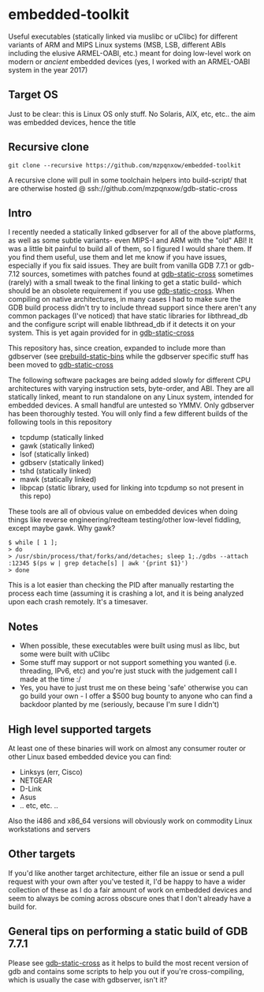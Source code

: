 # embedded-toolkit
Useful executables (statically linked via muslibc or uClibc) for different variants of ARM and MIPS Linux systems (MSB, LSB, different ABIs including the elusive ARMEL-OABI, etc.) meant for doing low-level work on modern or *ancient* embedded devices (yes, I worked with an ARMEL-OABI system in the year 2017)

## Target OS

Just to be clear: this is Linux OS only stuff. No Solaris, AIX, etc, etc.. the aim was embedded devices, hence the title

## Recursive clone

```git clone --recursive https://github.com/mzpqnxow/embedded-toolkit```

A recursive clone will pull in some toolchain helpers into build-script/ that are otherwise hosted @ ssh://github.com/mzpqnxow/gdb-static-cross

## Intro

I recently needed a statically linked gdbserver for all of the above platforms, as well as some subtle variants- even MIPS-I and ARM with the "old" ABI! It was a little bit painful to build all of them, so I figured I would share them. If you find them useful, use them and let me know if you have issues, especially if you fix said issues. They are built from vanilla GDB 7.7.1 or gdb-7.12 sources, sometimes with patches found at [gdb-static-cross](https://github.com/mzpqnxow/gdb-static-cross) sometimes (rarely) with a small tweak to the final linking to get a static build- which should be an obsolete requirement if you use [gdb-static-cross](https://github.com/mzpqnxow/gdb-static-cross). When compiling on native architectures, in many cases I had to make sure the GDB build process didn't try to include thread support since there aren't any common packages (I've noticed) that have static libraries for libthread_db and the configure script will enable libthread_db if it detects it on your system. This is yet again provided for in [gdb-static-cross](https://github.com/mzpqnxow/gdb-static-cross)

This repository has, since creation, expanded to include more than gdbserver (see [prebuild-static-bins](https://github.com/mzpqnxow/embedded-toolkit/tree/master/prebuilt_static_bins) while the gdbserver specific stuff has been moved to [gdb-static-cross](https://github.com/mzpqnxow/gdb-static-cross)

The following software packages are being added slowly for different CPU architectures with varying instruction sets, byte-order, and ABI. They are all statically linked, meant to run standalone on any Linux system, intended for embedded devices. A small handful are untested so YMMV. Only gdbserver has been thoroughly tested. You will only find a few different builds of the following tools in this repository

* tcpdump (statically linked
* gawk (statically linked)
* lsof (statically linked)
* gdbserv (statically linked)
* tshd (statically linked)
* mawk (statically linked)
* libpcap (static library, used for linking into tcpdump so not present in this repo)

These tools are all of obvious value on embedded devices when doing things like reverse engineering/redteam testing/other low-level fiddling, except maybe gawk. Why gawk?

```
$ while [ 1 ];
> do
> /usr/sbin/process/that/forks/and/detaches; sleep 1;./gdbs --attach :12345 $(ps w | grep detache[s] | awk '{print $1}')
> done
```

This is a lot easier than checking the PID after manually restarting the process each time (assuming it is crashing a lot, and it is being analyzed upon each crash remotely. It's a timesaver.


## Notes

* When possible, these executables were built using musl as libc, but some were built with uClibc
* Some stuff may support or not support something you wanted (i.e. threading, IPv6, etc) and you're just stuck with the judgement call I made at the time :/
* Yes, you have to just trust me on these being 'safe' otherwise you can go build your own - I offer a $500 bug bounty to anyone who can find a backdoor planted by me (seriously, because I'm sure I didn't)

## High level supported targets

At least one of these binaries will work on almost any consumer router or other Linux based embedded device you can find:

* Linksys (err, Cisco)
* NETGEAR
* D-Link
* Asus
* .. etc, etc. .. 

Also the i486 and x86_64 versions will obviously work on commodity Linux workstations and servers

## Other targets

If you'd like another target architecture, either file an issue or send a pull request with your own after you've tested it, I'd be happy to have a wider collection of these as I do a fair amount of work on embedded devices and seem to always be coming across obscure ones that I don't already have a build for.

## General tips on performing a static build of GDB 7.7.1

Please see [gdb-static-cross](https://github.com/mzpqnxow/gdb-static-cross) as it helps to build the most recent version of gdb and contains some scripts to help you out if you're cross-compiling, which is usually the case with gdbserver, isn't it?
